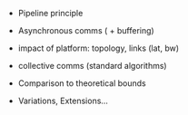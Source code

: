 

* Pipeline principle
* Asynchronous comms ( + buffering)
* impact of platform: topology, links (lat, bw)
* collective comms (standard algorithms)
* Comparison to theoretical bounds


* Variations, Extensions...

